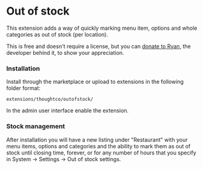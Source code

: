 # Out of stock

This extension adds a way of quickly marking menu item, options and whole categories as out of stock (per location).

This is free and doesn't require a license, but you can [donate to Ryan](https://github.com/sponsors/ryanmitchell), the developer behind it, to show your appreciation.

### Installation
Install through the marketplace or upload to extensions in the following folder format:

`extensions/thoughtco/outofstock/`

In the admin user interface enable the extension.


### Stock management
After installation you will have a new listing under "Restaurant" with your menu items, options and categories and the ability to mark them as out of stock until closing time, forever, or for any number of hours that you specify in System -> Settings -> Out of stock settings.